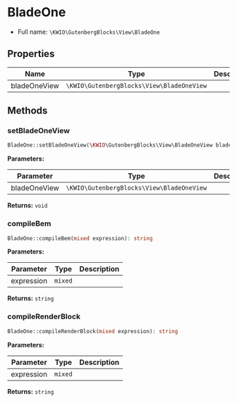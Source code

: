 # BladeOne





* Full name: `\KWIO\GutenbergBlocks\View\BladeOne`



## Properties

| Name | Type | Description |
|------|------|-------------|
| bladeOneView | `\KWIO\GutenbergBlocks\View\BladeOneView` |   |

## Methods
### setBladeOneView 




```php
BladeOne::setBladeOneView(\KWIO\GutenbergBlocks\View\BladeOneView bladeOneView): void
```


**Parameters:**

| Parameter | Type | Description |
|-----------|------|-------------|
| bladeOneView | `\KWIO\GutenbergBlocks\View\BladeOneView` |  |


**Returns:** `void` 
### compileBem 




```php
BladeOne::compileBem(mixed expression): string
```


**Parameters:**

| Parameter | Type | Description |
|-----------|------|-------------|
| expression | `mixed` |  |


**Returns:** `string` 
### compileRenderBlock 




```php
BladeOne::compileRenderBlock(mixed expression): string
```


**Parameters:**

| Parameter | Type | Description |
|-----------|------|-------------|
| expression | `mixed` |  |


**Returns:** `string` 
